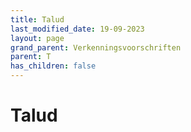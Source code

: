 ```yaml
---
title: Talud
last_modified_date: 19-09-2023
layout: page
grand_parent: Verkenningsvoorschriften
parent: T
has_children: false
---
```


Talud
=====

